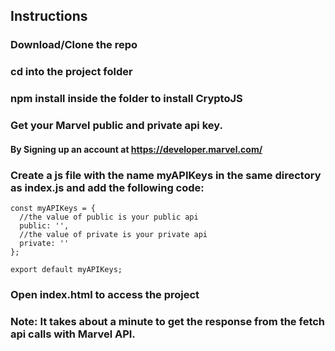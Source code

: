 ## Instructions
### Download/Clone the repo

### cd into the project folder

### npm install inside the folder to install CryptoJS

### Get your Marvel public and private api key.
#### By Signing up an account at https://developer.marvel.com/

### Create a js file with the name myAPIKeys in the same directory as index.js and add the following code:

``` 
const myAPIKeys = {
  //the value of public is your public api 
  public: '',
  //the value of private is your private api
  private: ''
};

export default myAPIKeys;
```
### Open index.html to access the project

### Note: It takes about a minute to get the response from the fetch api calls with Marvel API.
